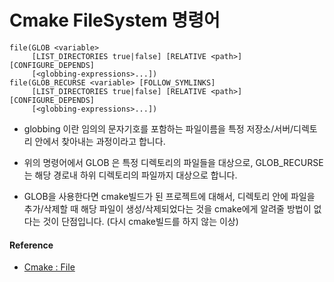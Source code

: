 # Cmake FileSystem 명령어

```
file(GLOB <variable>
     [LIST_DIRECTORIES true|false] [RELATIVE <path>] [CONFIGURE_DEPENDS]
     [<globbing-expressions>...])
file(GLOB_RECURSE <variable> [FOLLOW_SYMLINKS]
     [LIST_DIRECTORIES true|false] [RELATIVE <path>] [CONFIGURE_DEPENDS]
     [<globbing-expressions>...])
```

- globbing 이란 임의의 문자기호를 포함하는 파일이름을 특정 저장소/서버/디렉토리 안에서 찾아내는 과정이라고 합니다.

- 위의 명령어에서 GLOB 은 특정 디렉토리의 파일들을 대상으로, GLOB_RECURSE 는 해당 경로내 하위 디렉토리의 파일까지 대상으로 합니다.
- GLOB을 사용한다면 cmake빌드가 된 프로젝트에 대해서, 디렉토리 안에 파일을 추가/삭제할 때 해당 파일이 생성/삭제되었다는 것을 cmake에게 알려줄 방법이 없다는 것이 단점입니다. (다시 cmake빌드를 하지 않는 이상)

#### Reference
- [Cmake : File](https://cmake.org/cmake/help/latest/command/file.html#filesystem)
